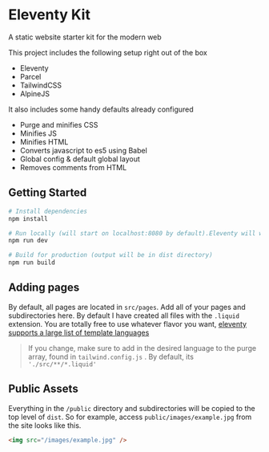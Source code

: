 # Eleventy Kit

A static website starter kit for the modern web

This project includes the following setup right out of the box

-   Eleventy
-   Parcel
-   TailwindCSS
-   AlpineJS

It also includes some handy defaults already configured

-   Purge and minifies CSS
-   Minifies JS
-   Minifies HTML
-   Converts javascript to es5 using Babel
-   Global config & default global layout
-   Removes comments from HTML

## Getting Started

```bash
# Install dependencies
npm install

# Run locally (will start on localhost:8080 by default).Eleventy will watch for file changes and live reload. Parcel will bundle js and watch for any js changes.
npm run dev

# Build for production (output will be in dist directory)
npm run build
```

## Adding pages

By default, all pages are located in `src/pages`. Add all of your pages and subdirectories here. By default I have created all files with the `.liquid` extension. You are totally free to use whatever flavor you want, [eleventy supports a large list of template languages](https://www.11ty.dev/docs/languages)

> If you change, make sure to add in the desired language to the purge array, found in `tailwind.config.js` . By default, its `'./src/**/*.liquid'`

## Public Assets

Everything in the `/public` directory and subdirectories will be copied to the top level of `dist`. So for example, access `public/images/example.jpg` from the site looks like this.

```html
<img src="/images/example.jpg" />
```
